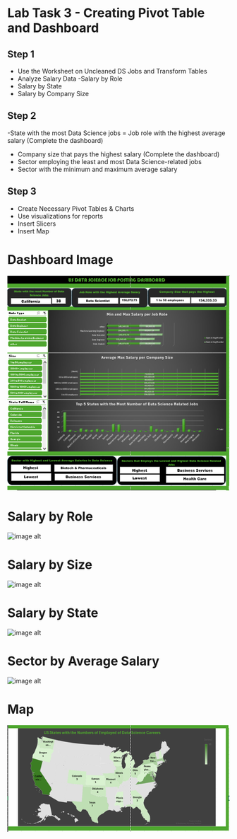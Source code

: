 # Lab Task 3 - Creating Pivot Table and Dashboard
## Step 1
- Use the Worksheet on Uncleaned DS Jobs and Transform Tables
- Analyze Salary Data
-Salary by Role
- Salary by State
- Salary by Company Size
## Step 2
-State with the most Data Science jobs
= Job role with the highest average salary (Complete the dashboard)
- Company size that pays the highest salary (Complete the dashboard)
- Sector employing the least and most Data Science-related jobs
- Sector with the minimum and maximum average salary
## Step 3
- Create Necessary Pivot Tables & Charts
- Use visualizations for reports
- Insert Slicers 
- Insert Map
# Dashboard Image
![image alt](https://github.com/Vmallari24-Hub/EDM-Portfolio/blob/8324b41f22ed28603f2e663bb05b004647a04180/Lab%20Task%203/image/Dashboard.PNG)
# Salary by Role
![image alt]()
# Salary by Size
![image alt]()
# Salary by State
![image alt]()
# Sector by Average Salary
![image alt]()
# Map
![image alt](https://github.com/Vmallari24-Hub/EDM-Portfolio/blob/e42ab08c91ac7d2c2b9b7477f94cf4cf108b7f0a/Lab%20Task%203/image/Map.PNG)
